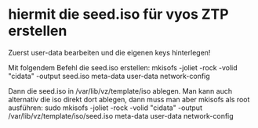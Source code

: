 # hiermit die seed.iso für vyos ZTP erstellen

Zuerst user-data bearbeiten und die eigenen keys hinterlegen!

Mit folgendem Befehl die seed.iso erstellen:
mkisofs -joliet -rock -volid "cidata" -output seed.iso meta-data user-data network-config

Dann die seed.iso in /var/lib/vz/template/iso ablegen.
Man kann auch alternativ die iso direkt dort ablegen, dann muss man aber mkisofs als root ausführen:
sudo mkisofs -joliet -rock -volid "cidata" -output /var/lib/vz/template/iso/seed.iso meta-data user-data network-config
